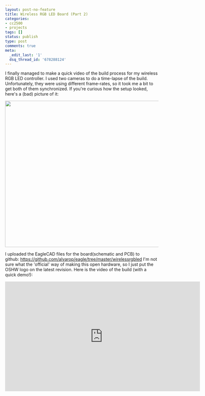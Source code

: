 ```yaml
---
layout: post-no-feature
title: Wireless RGB LED Board (Part 2)
categories:
- cc2500
- projects
tags: []
status: publish
type: post
comments: true
meta:
  _edit_last: '1'
  dsq_thread_id: '678288124'
---
```

I finally managed to make a quick video of the build process for my wireless RGB LED controller. I used two cameras to do a time-lapse of the build. Unfortunately, they were using different frame-rates, so it took me a bit to get both of them synchronized. If you're curious how the setup looked, here's a (bad) picture of it:

<a href="http://alvarop.com/wp-content/uploads/2012/05/IMG_20120402_204601.jpg"><img class="size-large wp-image-218" title="Dual Time-Lapse Setup" src="http://alvarop.com/wp-content/uploads/2012/05/IMG_20120402_204601-640x480.jpg" alt="" width="640" height="480" /></a>

I uploaded the EagleCAD files for the board(schematic and PCB) to github: <a href="https://github.com/alvarop/eagle/tree/master/wirelessrgbled">https://github.com/alvarop/eagle/tree/master/wirelessrgbled</a>
I'm not sure what the 'official' way of making this open hardware, so I just put the OSHW logo on the latest revision. Here is the video of the build (with a quick demo!):
<div style="text-align: center;"><iframe src="http://www.youtube.com/embed/taBvldb633M" frameborder="0" width="640" height="360"></iframe></div>
